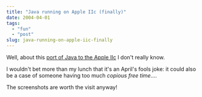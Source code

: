 ```yaml
---
title: "Java running on Apple IIc (finally)"
date: 2004-04-01
tags: 
  - "fun"
  - "post"
slug: java-running-on-apple-iic-finally
---
```


Well, about this [port of Java to the Apple IIc](http://www.desnoix.com/apple2/) I don't really know.

I wouldn't bet more than my lunch that it's an April's fools joke: it could also be a case of someone having too much _copious free time_....

The screenshots are worth the visit anyway!
